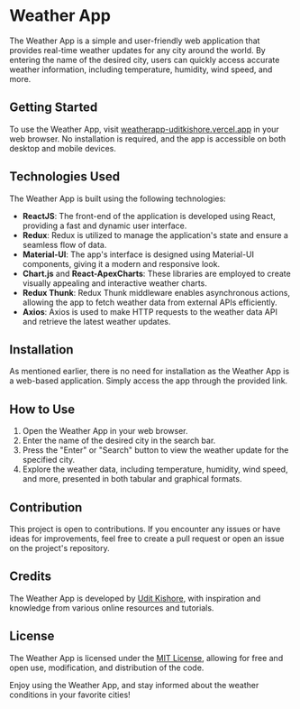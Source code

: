 # Weather App

The Weather App is a simple and user-friendly web application that provides real-time weather updates for any city around the world. By entering the name of the desired city, users can quickly access accurate weather information, including temperature, humidity, wind speed, and more.

## Getting Started

To use the Weather App, visit [weatherapp-uditkishore.vercel.app](https://weatherapp-uditkishore.vercel.app) in your web browser. No installation is required, and the app is accessible on both desktop and mobile devices.

## Technologies Used

The Weather App is built using the following technologies:

- **ReactJS**: The front-end of the application is developed using React, providing a fast and dynamic user interface.
- **Redux**: Redux is utilized to manage the application's state and ensure a seamless flow of data.
- **Material-UI**: The app's interface is designed using Material-UI components, giving it a modern and responsive look.
- **Chart.js** and **React-ApexCharts**: These libraries are employed to create visually appealing and interactive weather charts.
- **Redux Thunk**: Redux Thunk middleware enables asynchronous actions, allowing the app to fetch weather data from external APIs efficiently.
- **Axios**: Axios is used to make HTTP requests to the weather data API and retrieve the latest weather updates.

## Installation

As mentioned earlier, there is no need for installation as the Weather App is a web-based application. Simply access the app through the provided link.

## How to Use

1. Open the Weather App in your web browser.
2. Enter the name of the desired city in the search bar.
3. Press the "Enter" or "Search" button to view the weather update for the specified city.
4. Explore the weather data, including temperature, humidity, wind speed, and more, presented in both tabular and graphical formats.

## Contribution

This project is open to contributions. If you encounter any issues or have ideas for improvements, feel free to create a pull request or open an issue on the project's repository.

## Credits

The Weather App is developed by [Udit Kishore](https://github.com/uditkishore), with inspiration and knowledge from various online resources and tutorials.

## License

The Weather App is licensed under the [MIT License](https://opensource.org/licenses/MIT), allowing for free and open use, modification, and distribution of the code.

Enjoy using the Weather App, and stay informed about the weather conditions in your favorite cities!
